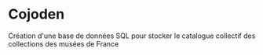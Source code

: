 # Cojoden
Création d'une base de données SQL pour stocker le catalogue collectif des collections des musées de France
